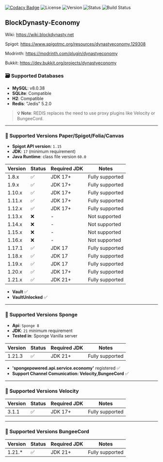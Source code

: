 [![Codacy Badge](https://app.codacy.com/project/badge/Grade/2105085ed78d4490886a0f2ede104f98)](https://app.codacy.com/gh/BlockDynasty/BlockDynastyEconomy/dashboard?utm_source=gh&utm_medium=referral&utm_content=&utm_campaign=Badge_grade)
![License](https://img.shields.io/badge/License-Apache%20v2.0-blue.svg)
![Version](https://img.shields.io/badge/Version-1.0.0-blue)
![Status](https://img.shields.io/badge/Status-In%20Progress-yellow)
![Build Status](https://img.shields.io/badge/Build-Passing-brightgreen)

## BlockDynasty-Economy
Wiki: https://wiki.blockdynasty.net

Spigot: https://www.spigotmc.org/resources/dynastyeconomy.129308

Modrinth: https://modrinth.com/plugin/dynastyeconomy

Bukkit: https://dev.bukkit.org/projects/dynastyeconomy

### 🗃️ Supported Databases
- **MySQL**: v8.0.38
- **SQLite**: Compatible 
- **H2**: Compatible
- **Redis**: "Jedis" 5.2.0

> **💡 Note**: REDIS replaces the need to use proxy plugins like Velocity or BungeeCord.
----
### 🎯 Supported Versions Paper/Spigot/Folia/Canvas
- **Spigot API version**: `1.15`  
- **JDK**: `17` (minimum requirement)  
- **Java Runtime**: class file version `60.0`  

| Version | Status | Required JDK | Notes |
|---------|--------|--------------|-------|
| 1.8.x   | ✅     | JDK 17+      | Fully supported |
| 1.9.x   | ✅     | JDK 17+      | Fully supported |
| 1.10.x  | ✅     | JDK 17+      | Fully supported |
| 1.11.x  | ✅     | JDK 17+      | Fully supported |
| 1.12.x  | ✅     | JDK 17+      | Fully supported |
| 1.13.x  | ❌     | -            | Not supported |
| 1.14.x  | ❌     | -            | Not supported |
| 1.15.x  | ❌     | -            | Not supported |
| 1.16.x  | ❌     | -            | Not supported |
| 1.17.1  | ✅     | JDK 17       | Fully supported |
| 1.18.x  | ✅     | JDK 17       | Fully supported |
| 1.19.x  | ✅     | JDK 17       | Fully supported |
| 1.20.x  | ✅     | JDK 17+      | Fully supported |
| 1.21.x  | ✅     | JDK 21+      | Fully supported |

- **Vault** ✅
- **VaultUnlocked** ✅
----

### 🎯 Supported Versions Sponge
- **Api**: `Sponge 8`
- **JDK**: `21` minimum requirement
- **Tested in**: Sponge Vanilla server
  
| Version | Status | Required JDK | Notes |
|---------|--------|--------------|-------|
| 1.21.3   | ✅    | JDK 21+      | Fully supported |

- **'spongepowered.api.service.economy'** registered ✅
- **Support Channel Comunication: Velocity,BungeeCord** ✅
----

### 🎯 Supported Versions Velocity

| Version | Status | Required JDK | Notes |
|---------|--------|--------------|-------|
| 3.1.1   | ✅     | JDK 17+      | Fully supported |

----
### 🎯 Supported Versions BungeeCord

| Version | Status | Required JDK | Notes |
|---------|--------|--------------|-------|
| 1.21.*  | ✅     | JDK 21+      | Fully supported |

